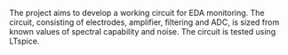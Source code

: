 The project aims to develop a working circuit for EDA monitoring. 
The circuit, consisting of electrodes, amplifier, filtering and ADC, is sized from known values of spectral capability and noise. 
The circuit is tested using LTspice.
